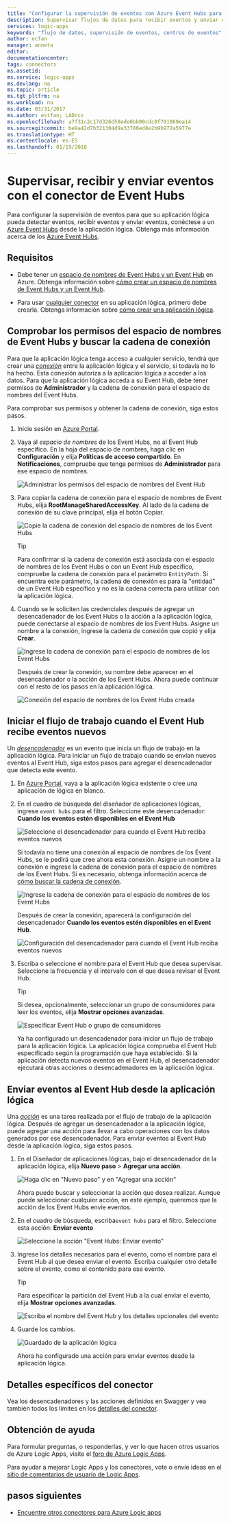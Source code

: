 ```yaml
---
title: "Configurar la supervisión de eventos con Azure Event Hubs para Azure Logic Apps | Microsoft Docs"
description: Supervisar flujos de datos para recibir eventos y enviar eventos para Azure Logic Apps con Azure Event Hubs
services: logic-apps
keywords: "flujo de datos, supervisión de eventos, centros de eventos"
author: ecfan
manager: anneta
editor: 
documentationcenter: 
tags: connectors
ms.assetid: 
ms.service: logic-apps
ms.devlang: na
ms.topic: article
ms.tgt_pltfrm: na
ms.workload: na
ms.date: 03/31/2017
ms.author: estfan; LADocs
ms.openlocfilehash: a7f31c2c17d326d58ede0bb00cdc0f701069ea14
ms.sourcegitcommit: be9a42d7b321304d9a33786ed8e2b9b972a5977e
ms.translationtype: HT
ms.contentlocale: es-ES
ms.lasthandoff: 01/19/2018
---
```

# <a name="monitor-receive-and-send-events-with-the-event-hubs-connector"></a>Supervisar, recibir y enviar eventos con el conector de Event Hubs

Para configurar la supervisión de eventos para que su aplicación lógica pueda detectar eventos, recibir eventos y enviar eventos, conéctese a un [Azure Event Hubs](https://azure.microsoft.com/services/event-hubs) desde la aplicación lógica. Obtenga más información acerca de los [Azure Event Hubs](../event-hubs/event-hubs-what-is-event-hubs.md).

## <a name="requirements"></a>Requisitos

* Debe tener un [espacio de nombres de Event Hubs y un Event Hub](../event-hubs/event-hubs-create.md) en Azure. Obtenga información sobre [cómo crear un espacio de nombres de Event Hubs y un Event Hub](../event-hubs/event-hubs-create.md). 

* Para usar [cualquier conector](https://docs.microsoft.com/azure/connectors/apis-list) en su aplicación lógica, primero debe crearla. Obtenga información sobre [cómo crear una aplicación lógica](../logic-apps/quickstart-create-first-logic-app-workflow.md).

<a name="permissions-connection-string"></a>
## <a name="check-event-hubs-namespace-permissions-and-find-the-connection-string"></a>Comprobar los permisos del espacio de nombres de Event Hubs y buscar la cadena de conexión

Para que la aplicación lógica tenga acceso a cualquier servicio, tendrá que crear una [*conexión*](./connectors-overview.md) entre la aplicación lógica y el servicio, si todavía no lo ha hecho. Esta conexión autoriza a la aplicación lógica a acceder a los datos.
Para que la aplicación lógica acceda a su Event Hub, debe tener permisos de **Administrador** y la cadena de conexión para el espacio de nombres del Event Hubs.

Para comprobar sus permisos y obtener la cadena de conexión, siga estos pasos.

1.  Inicie sesión en [Azure Portal](https://portal.azure.com "Azure Portal"). 

2.  Vaya al *espacio de nombres* de los Event Hubs, no al Event Hub específico. En la hoja del espacio de nombres, haga clic en **Configuración** y elija **Políticas de acceso compartido**. En **Notificaciones**, compruebe que tenga permisos de **Administrador** para ese espacio de nombres.

    ![Administrar los permisos del espacio de nombres del Event Hub](./media/connectors-create-api-azure-event-hubs/event-hubs-namespace.png)

3.  Para copiar la cadena de conexión para el espacio de nombres de Event Hubs, elija **RootManageSharedAccessKey**. Al lado de la cadena de conexión de su clave principal, elija el botón Copiar.

    ![Copie la cadena de conexión del espacio de nombres de los Event Hubs](media/connectors-create-api-azure-event-hubs/find-event-hub-namespace-connection-string.png)

    > [!TIP]
    > Para confirmar si la cadena de conexión está asociada con el espacio de nombres de los Event Hubs o con un Event Hub específico, compruebe la cadena de conexión para el parámetro `EntityPath`. Si encuentra este parámetro, la cadena de conexión es para la "entidad" de un Event Hub específico y no es la cadena correcta para utilizar con la aplicación lógica.

4.  Cuando se le soliciten las credenciales después de agregar un desencadenador de los Event Hubs o la acción a la aplicación lógica, puede conectarse al espacio de nombres de los Event Hubs. Asigne un nombre a la conexión, ingrese la cadena de conexión que copió y elija **Crear**.

    ![Ingrese la cadena de conexión para el espacio de nombres de los Event Hubs](./media/connectors-create-api-azure-event-hubs/event-hubs-connection.png)

    Después de crear la conexión, su nombre debe aparecer en el desencadenador o la acción de los Event Hubs. 
    Ahora puede continuar con el resto de los pasos en la aplicación lógica.

    ![Conexión del espacio de nombres de los Event Hubs creada](./media/connectors-create-api-azure-event-hubs/event-hubs-connection-created.png)

## <a name="start-workflow-when-your-event-hub-receives-new-events"></a>Iniciar el flujo de trabajo cuando el Event Hub recibe eventos nuevos

Un [*desencadenador*](../logic-apps/logic-apps-overview.md#logic-app-concepts) es un evento que inicia un flujo de trabajo en la aplicación lógica. Para iniciar un flujo de trabajo cuando se envían nuevos eventos al Event Hub, siga estos pasos para agregar el desencadenador que detecta este evento.

1.  En [Azure Portal](https://portal.azure.com "Azure Portal"), vaya a la aplicación lógica existente o cree una aplicación de lógica en blanco.

2.  En el cuadro de búsqueda del diseñador de aplicaciones lógicas, ingrese `event hubs` para el filtro. Seleccione este desencadenador: **Cuando los eventos estén disponibles en el Event Hub**

    ![Seleccione el desencadenador para cuando el Event Hub reciba eventos nuevos](./media/connectors-create-api-azure-event-hubs/find-event-hubs-trigger.png)

    Si todavía no tiene una conexión al espacio de nombres de los Event Hubs, se le pedirá que cree ahora esta conexión. Asigne un nombre a la conexión e ingrese la cadena de conexión para el espacio de nombres de los Event Hubs. 
    Si es necesario, obtenga información acerca de [cómo buscar la cadena de conexión](#permissions-connection-string).

    ![Ingrese la cadena de conexión para el espacio de nombres de los Event Hubs](./media/connectors-create-api-azure-event-hubs/event-hubs-connection.png)

    Después de crear la conexión, aparecerá la configuración del desencadenador **Cuando los eventos estén disponibles en el Event Hub**.

    ![Configuración del desencadenador para cuando el Event Hub reciba eventos nuevos](./media/connectors-create-api-azure-event-hubs/event-hubs-trigger.png)

3.  Escriba o seleccione el nombre para el Event Hub que desea supervisar. Seleccione la frecuencia y el intervalo con el que desea revisar el Event Hub.

    > [!TIP]
    > Si desea, opcionalmente, seleccionar un grupo de consumidores para leer los eventos, elija **Mostrar opciones avanzadas**. 

    ![Especificar Event Hub o grupo de consumidores](./media/connectors-create-api-azure-event-hubs/event-hubs-trigger-details.png)

    Ya ha configurado un desencadenador para iniciar un flujo de trabajo para la aplicación lógica. 
    La aplicación lógica comprueba el Event Hub especificado según la programación que haya establecido. 
    Si la aplicación detecta nuevos eventos en el Event Hub, el desencadenador ejecutará otras acciones o desencadenadores en la aplicación lógica.

## <a name="send-events-to-your-event-hub-from-your-logic-app"></a>Enviar eventos al Event Hub desde la aplicación lógica

Una [*acción*](../logic-apps/logic-apps-overview.md#logic-app-concepts) es una tarea realizada por el flujo de trabajo de la aplicación lógica. Después de agregar un desencadenador a la aplicación lógica, puede agregar una acción para llevar a cabo operaciones con los datos generados por ese desencadenador. Para enviar eventos al Event Hub desde la aplicación lógica, siga estos pasos.

1.  En el Diseñador de aplicaciones lógicas, bajo el desencadenador de la aplicación lógica, elija **Nuevo paso** > **Agregar una acción**.

    ![Haga clic en "Nuevo paso" y en "Agregar una acción"](./media/connectors-create-api-azure-event-hubs/add-action.png)

    Ahora puede buscar y seleccionar la acción que desea realizar. 
    Aunque puede seleccionar cualquier acción, en este ejemplo, queremos que la acción de los Event Hubs envíe eventos.

2.  En el cuadro de búsqueda, escriba`event hubs` para el filtro.
Seleccione esta acción: **Enviar evento**

    ![Seleccione la acción "Event Hubs: Enviar evento"](./media/connectors-create-api-azure-event-hubs/find-event-hubs-action.png)

3.  Ingrese los detalles necesarios para el evento, como el nombre para el Event Hub al que desea enviar el evento. Escriba cualquier otro detalle sobre el evento, como el contenido para ese evento.

    > [!TIP]
    > Para especificar la partición del Event Hub a la cual enviar el evento, elija **Mostrar opciones avanzadas**. 

    ![Escriba el nombre del Event Hub y los detalles opcionales del evento](./media/connectors-create-api-azure-event-hubs/event-hubs-send-event-action.png)

6.  Guarde los cambios.

    ![Guardado de la aplicación lógica](./media/connectors-create-api-azure-event-hubs/save-logic-app.png)

    Ahora ha configurado una acción para enviar eventos desde la aplicación lógica. 

## <a name="connector-specific-details"></a>Detalles específicos del conector

Vea los desencadenadores y las acciones definidos en Swagger y vea también todos los límites en los [detalles del conector](/connectors/eventhubs/). 

## <a name="get-help"></a>Obtención de ayuda

Para formular preguntas, o responderlas, y ver lo que hacen otros usuarios de Azure Logic Apps, visite el [foro de Azure Logic Apps](https://social.msdn.microsoft.com/Forums/en-US/home?forum=azurelogicapps).

Para ayudar a mejorar Logic Apps y los conectores, vote o envíe ideas en el [sitio de comentarios de usuario de Logic Apps](http://aka.ms/logicapps-wish).

## <a name="next-steps"></a>pasos siguientes

*  [Encuentre otros conectores para Azure Logic apps](./apis-list.md)